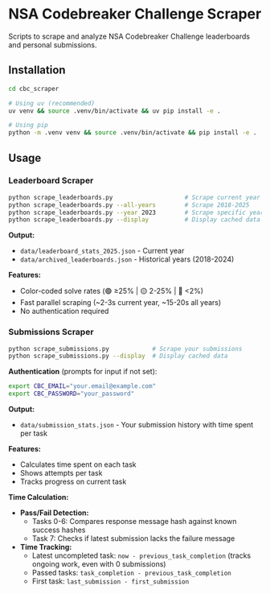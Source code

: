 # NSA Codebreaker Challenge Scraper

Scripts to scrape and analyze NSA Codebreaker Challenge leaderboards and personal submissions.

## Installation

```bash
cd cbc_scraper

# Using uv (recommended)
uv venv && source .venv/bin/activate && uv pip install -e .

# Using pip
python -m .venv venv && source .venv/bin/activate && pip install -e .
```

## Usage

### Leaderboard Scraper

```bash
python scrape_leaderboards.py                    # Scrape current year
python scrape_leaderboards.py --all-years        # Scrape 2018-2025
python scrape_leaderboards.py --year 2023        # Scrape specific year
python scrape_leaderboards.py --display          # Display cached data
```

**Output:**
- `data/leaderboard_stats_2025.json` - Current year
- `data/archived_leaderboards.json` - Historical years (2018-2024)

**Features:**
- Color-coded solve rates (🟢 ≥25% | 🟡 2-25% | 🔴 <2%)
- Fast parallel scraping (~2-3s current year, ~15-20s all years)
- No authentication required

### Submissions Scraper

```bash
python scrape_submissions.py            # Scrape your submissions
python scrape_submissions.py --display  # Display cached data
```

**Authentication** (prompts for input if not set):
```bash
export CBC_EMAIL="your.email@example.com"
export CBC_PASSWORD="your_password"
```

**Output:**
- `data/submission_stats.json` - Your submission history with time spent per task

**Features:**
- Calculates time spent on each task
- Shows attempts per task
- Tracks progress on current task

**Time Calculation:**
- **Pass/Fail Detection:**
  - Tasks 0-6: Compares response message hash against known success hashes
  - Task 7: Checks if latest submission lacks the failure message
- **Time Tracking:**
  - Latest uncompleted task: `now - previous_task_completion` (tracks ongoing work, even with 0 submissions)
  - Passed tasks: `task_completion - previous_task_completion`
  - First task: `last_submission - first_submission`

